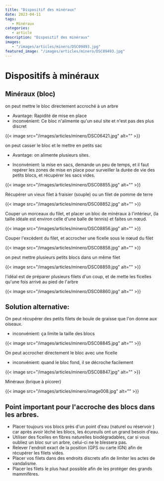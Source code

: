 ```yaml
---
title: "Dispositif des minéraux"
date: 2023-04-11
tags: 
   - Minéraux
categories:
   - article
description: "Dispositif des minéraux"
images:
   - "/images/articles/minero/DSC09493.jpg"
featured_image: "/images/articles/minero/DSC09493.jpg"
---
```


# Dispositifs à minéraux

## Minéraux (bloc)

on peut mettre le bloc directement accroché à un arbre 

- Avantage: Rapidité de mise en place 
- inconvénient: Ce bloc n'alimente qu'un seul site et n'est pas des plus discret 

{{< image src="/images/articles/minero/DSC06421.jpg" alt="" >}} 

on peut casser le bloc et le mettre en petits sac 

- Avantage: on alimente plusieurs sites. 

- Inconvénient: la mise en sacs, demande un peu de temps, et il faut repérer les zones de mise en place pour surveiller la durée de vie des petits blocs, et récupérer les sacs vides.

{{< image src="/images/articles/minero/DSC08855.jpg" alt="" >}} 

Récupérer un vieux filet à fraisier (souple) ou un filet de pomme de terre 

{{< image src="/images/articles/minero/DSC08852.jpg" alt="" >}} 

Couper un morceaux du filet, et placer un bloc de minéraux à l'intérieur, (la taille idéale est environ celle d'une balle de tennis) et faites un nœud.

{{< image src="/images/articles/minero/DSC08856.jpg" alt="" >}} 

Couper l'excèdent du filet, et accrocher une ficelle sous le nœud du filet

{{< image src="/images/articles/minero/DSC08858.jpg" alt="" >}} 

on peut mettre plusieurs petits blocs dans un même filet

{{< image src="/images/articles/minero/DSC08859.jpg" alt="" >}} 

l'idéal est de préparer plusieurs filets d'un coup, et de mette les ficelles qu'une fois arrivé au pied de l'arbre   

{{< image src="/images/articles/minero/DSC08860.jpg" alt="" >}} 

## Solution alternative:

On peut récupérer des petits filets de boule de graisse que l'on donne aux oiseaux.

-  inconvénient: ça limite la taille des blocs

{{< image src="/images/articles/minero/DSC08845.jpg" alt="" >}} 

On peut accrocher directement le bloc avec une ficelle  

-  inconvénient: quand le bloc fond, il se décroche facilement

{{< image src="/images/articles/minero/DSC08847.jpg" alt="" >}} 


Minéraux (brique à picorer)

{{< image src="/images/articles/minero/image008.jpg" alt="" >}} 


## Point important pour l'accroche des blocs dans les arbres.


- Placer toujours vos blocs près d'un point d'eau (naturel ou réservoir ) car après avoir léché les blocs, les écureuils ont un grand besoin d'eau.
- Utiliser des ficelles en fibres naturelles biodégradables, car si vous oubliez un bloc sur un arbre, celui-ci ne le blessera pas.
- Relever l'endroit exact de la position (GPS ou carte IGN) afin de récupérer les filets vides. 
- Placer vos filets dans des endroits discrets afin de limiter les actes de vandalisme.
- Placer les filets le plus haut possible afin de les protéger des grands mammifères.

